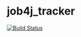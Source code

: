# job4j_tracker

[![Build Status](https://travis-ci.com/Vitalijvictor/job4j_tracker.svg?branch=master)](https://travis-ci.com/Vitalijvictor/job4j_tracker)